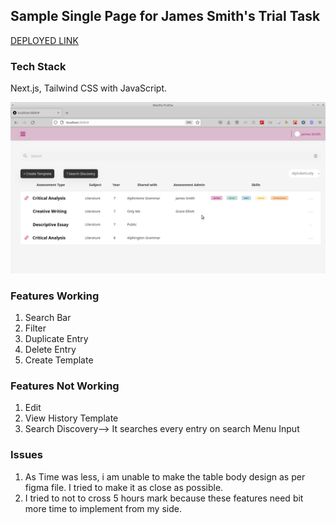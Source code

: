 ## Sample Single Page for James Smith's Trial Task

[DEPLOYED LINK](https://trial-task-ecru.vercel.app/)

### Tech Stack

Next.js, Tailwind CSS with JavaScript.

![Screenshot](./sampleApplicaiton.png)

### Features Working

1. Search Bar
2. Filter
3. Duplicate Entry
4. Delete Entry
5. Create Template

### Features Not Working

1. Edit
2. View History Template
3. Search Discovery--> It searches every entry on search Menu Input

### Issues

1. As Time was less, i am unable to make the table body design as per figma file. I tried to make it as close as possible.
2. I tried to not to cross 5 hours mark because these features need bit more time to implement from my side.
